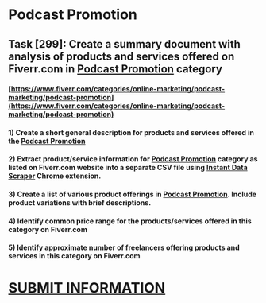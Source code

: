 # Podcast Promotion
## Task [299]: Create a summary document with analysis of products and services offered on Fiverr.com in [Podcast Promotion](https://www.fiverr.com/categories/online-marketing/podcast-marketing/podcast-promotion) category
#### [https://www.fiverr.com/categories/online-marketing/podcast-marketing/podcast-promotion](https://www.fiverr.com/categories/online-marketing/podcast-marketing/podcast-promotion)
#### 1) Create a short general description for products and services offered in the [Podcast Promotion](https://www.fiverr.com/categories/online-marketing/podcast-marketing/podcast-promotion)
#### 2) Extract product/service information for [Podcast Promotion](https://www.fiverr.com/categories/online-marketing/podcast-marketing/podcast-promotion) category as listed on Fiverr.com website into a separate CSV file using [Instant Data Scraper](https://chrome.google.com/webstore/detail/instant-data-scraper/ofaokhiedipichpaobibbnahnkdoiiah) Chrome extension.
#### 3) Create a list of various product offerings in [Podcast Promotion](https://www.fiverr.com/categories/online-marketing/podcast-marketing/podcast-promotion). Include product variations with brief descriptions.
#### 4) Identify common price range for the products/services offered in this category on Fiverr.com
#### 5) Identify approximate number of freelancers offering products and services in this category on Fiverr.com

# [SUBMIT INFORMATION](https://forms.office.com/r/8AEKjkLxKG)
